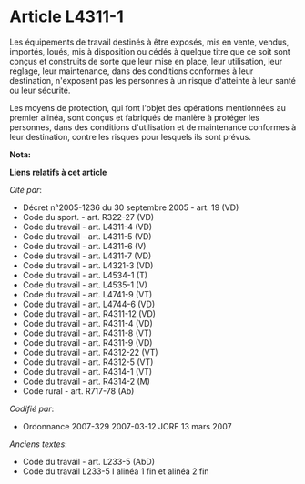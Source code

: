 # Article L4311-1

Les équipements de travail destinés à être exposés, mis en vente, vendus, importés, loués, mis à disposition ou cédés à
quelque titre que ce soit sont conçus et construits de sorte que leur mise en place, leur utilisation, leur réglage, leur
maintenance, dans des conditions conformes à leur destination, n'exposent pas les personnes à un risque d'atteinte à leur
santé ou leur sécurité.

Les moyens de protection, qui font l'objet des opérations mentionnées au premier alinéa, sont conçus et fabriqués de manière
à protéger les personnes, dans des conditions d'utilisation et de maintenance conformes à leur destination, contre les
risques pour lesquels ils sont prévus.

**Nota:**



**Liens relatifs à cet article**

_Cité par_:

  - Décret n°2005-1236 du 30 septembre 2005 - art. 19 (VD)
  - Code du sport. - art. R322-27 (VD)
  - Code du travail - art. L4311-4 (VD)
  - Code du travail - art. L4311-5 (VD)
  - Code du travail - art. L4311-6 (V)
  - Code du travail - art. L4311-7 (VD)
  - Code du travail - art. L4321-3 (VD)
  - Code du travail - art. L4534-1 (T)
  - Code du travail - art. L4535-1 (V)
  - Code du travail - art. L4741-9 (VT)
  - Code du travail - art. L4744-6 (VD)
  - Code du travail - art. R4311-12 (VD)
  - Code du travail - art. R4311-4 (VD)
  - Code du travail - art. R4311-8 (VT)
  - Code du travail - art. R4311-9 (VD)
  - Code du travail - art. R4312-22 (VT)
  - Code du travail - art. R4312-5 (VT)
  - Code du travail - art. R4314-1 (VT)
  - Code du travail - art. R4314-2 (M)
  - Code rural - art. R717-78 (Ab)

_Codifié par_:

  - Ordonnance 2007-329 2007-03-12 JORF 13 mars 2007

_Anciens textes_:

  - Code du travail - art. L233-5 (AbD)
  - Code du travail L233-5 I alinéa 1 fin et alinéa 2 fin
